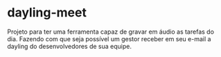 # dayling-meet

Projeto para ter uma ferramenta capaz de gravar em áudio as tarefas do dia.
Fazendo com que seja possível um gestor receber em seu e-mail a dayling do desenvolvedores de sua equipe.